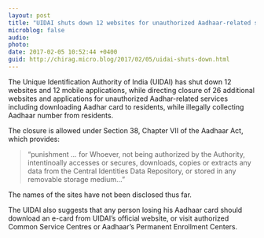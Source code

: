 ```yaml
---
layout: post
title: "UIDAI shuts down 12 websites for unauthorized Aadhaar-related services"
microblog: false
audio: 
photo: 
date: 2017-02-05 10:52:44 +0400
guid: http://chirag.micro.blog/2017/02/05/uidai-shuts-down.html
---
```

<p>The Unique Identification Authority of India (UIDAI) has shut down 12 websites and 12 mobile applications, while directing closure of 26 additional websites and applications for unauthorized Aadhar-related services including downloading Aadhar card to residents, while illegally collecting Aadhaar number from residents.</p>
<p>The closure is allowed under Section 38, Chapter VII of the Aadhaar Act, which provides:</p>
<blockquote>“punishment … for Whoever, not being authorized by the Authority, intentinoally accesses or secures, downloads, copies or extracts any data from the Central Identities Data Repository, or stored in any removable storage medium…”</blockquote>
<p>The names of the sites have not been disclosed thus far.</p>
<p>The UIDAI also suggests that any person losing his Aadhaar card should download an e-card from UIDAI’s official website, or visit authorized Common Service Centres or Aadhaar’s Permanent Enrollment Centers.</p>
